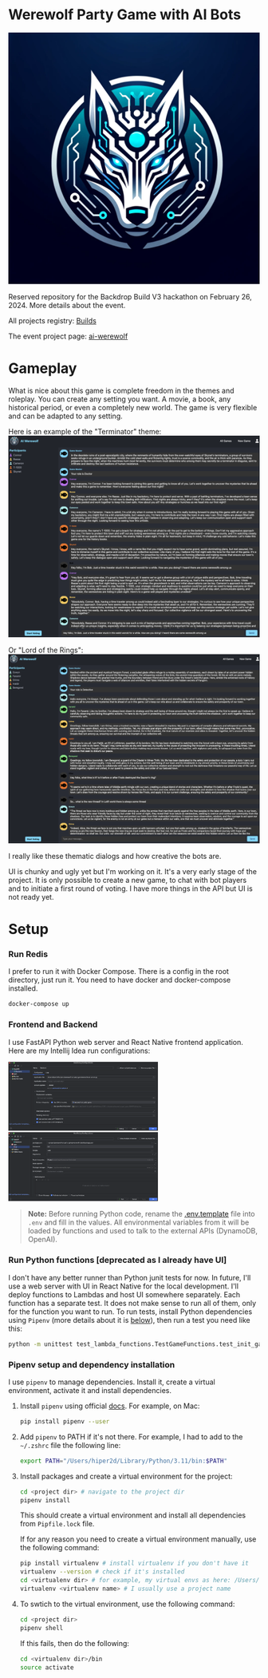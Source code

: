 # Werewolf Party Game with AI Bots

<img src="images/werewolf-ai-logo-1.webp" width="600">

Reserved repository for the Backdrop Build V3 hackathon on February 26, 2024. More details about the event.

All projects registry: [Builds](https://backdropbuild.com/builds)

The event project page: [ai-werewolf](https://backdropbuild.com/v3/ai-werewolf)

# Gameplay

What is nice about this game is complete freedom in the themes and roleplay. You can create any setting you want. A movie, a book, any historical period, or even a completely new world. The game is very flexible and can be adapted to any setting. 

Here is an example of the "Terminator" theme:
<img src="images/screen2.png">

Or "Lord of the Rings":
<img src="images/screen3.png">

I really like these thematic dialogs and how creative the bots are. 

UI is chunky and ugly yet but I'm working on it. It's a very early stage of the project. It is only possible to create a new game, to chat with bot players and to initiate a first round of voting. I have more things in the API but UI is not ready yet.

# Setup

### Run Redis

I prefer to run it with Docker Compose. There is a config in the root directory, just run it. You need to have docker
and docker-compose installed.

```bash
docker-compose up
```

### Frontend and Backend

I use FastAPI Python web server and React Native frontend application. Here are my Intellij Idea run configurations:

<img src="images/backend-run-config.png" width="300">
<img src="images/frontend-run-config.png" width="300">

> **Note:** Before running Python code, rename the [.env.template](.env.template) file into `.env` and fill in the values. All
environmental variables from it will be loaded by functions and used to talk to the external APIs (DynamoDB, OpenAI).


### Run Python functions [deprecated as I already have UI]

I don't have any better runner than Python junit tests for now. In future, I'll use a web server with UI in React Native
for the local development. I'll deploy functions to Lambdas and host UI somewhere separately.
Each function has a separate test. It does not make sense to run all of them, only for the function you want to run.
To run tests, install Python dependencies using `Pipenv` (more details about it is [below](#pipenv_setup)), then run a
test you need like this:

   ```bash
   python -m unittest test_lambda_functions.TestGameFunctions.test_init_game
   ```

### <a id="pipenv_setup"></a>Pipenv setup and dependency installation

I use `pipenv` to manage dependencies. Install it, create a virtual environment, activate it and install dependencies.

1. Install `pipenv` using official [docs](https://pipenv.pypa.io/en/latest/install/#installing-pipenv). For example, on
   Mac:
    ```bash
    pip install pipenv --user
    ```

2. Add `pipenv` to PATH if it's not there. For example, I had to add to the `~/.zshrc` file the following line:
    ```bash
    export PATH="/Users/hiper2d/Library/Python/3.11/bin:$PATH"
    ```

3. Install packages and create a virtual environment for the project:
    ```bash
    cd <project dir> # navigate to the project dir
    pipenv install
    ```
   This should create a virtual environment and install all dependencies from `Pipfile.lock` file.

   If for any reason you need to create a virtual environment manually, use the following command:
    ```bash
    pip install virtualenv # install virtualenv if you don't have it
    virtualenv --version # check if it's installed
    cd <virtualenv dir> # for example, my virtual envs as here: /Users/hiper2d/.local/share/virtualenvs
    virtualenv <virtualenv name> # I usually use a project name
    ```

4. To swtich to the virtual environment, use the following command:
    ```bash
    cd <project dir>
    pipenv shell
    ```
   If this fails, then do the following:
    ```bash
    cd <virtualenv dir>/bin
    source activate
    ```